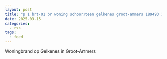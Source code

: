 ```yaml
---
layout: post
title: "p 1 brt-01 br woning schoorsteen gelkenes groot-ammers 189493 188151 187431 187331"
date: 2025-03-15
categories: 
  - rss
tags: 
  - feed
---
```


Woningbrand op Gelkenes in Groot-Ammers

